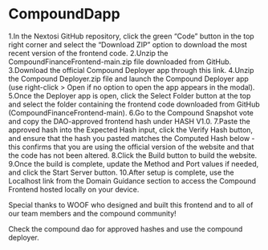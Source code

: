 # CompoundDapp


1.In the Nextosi GitHub repository, click the green “Code” button in the top right corner and select the “Download ZIP” option to download the most recent version of the frontend code.
2.Unzip the CompoundFinanceFrontend-main.zip file downloaded from GitHub.
3.Download the official Compound Deployer app through this link.
4.Unzip the Compound Deployer.zip file and launch the Compound Deployer app (use right-click > Open if no option to open the app appears in the modal).
5.Once the Deployer app is open, click the Select Folder button at the top and select the folder containing the frontend code downloaded from GitHub (CompoundFinanceFrontend-main).
6.Go to the Compound Snapshot vote and copy the DAO-approved frontend hash under HASH V1.0.
7.Paste the approved hash into the Expected Hash input, click the Verify Hash button, and ensure that the hash you pasted matches the Computed Hash below - this confirms that you are using the official version of the website and that the code has not been altered.
8.Click the Build button to build the website.
9.Once the build is complete, update the Method and Port values if needed, and click the Start Server button.
10.After setup is complete, use the Localhost link from the Domain Guidance section to access the Compound Frontend hosted locally on your device.


Special thanks to WOOF who designed and built this frontend and to all of our team members and the compound community!

Check the compound dao for approved hashes and use the compound deployer.
